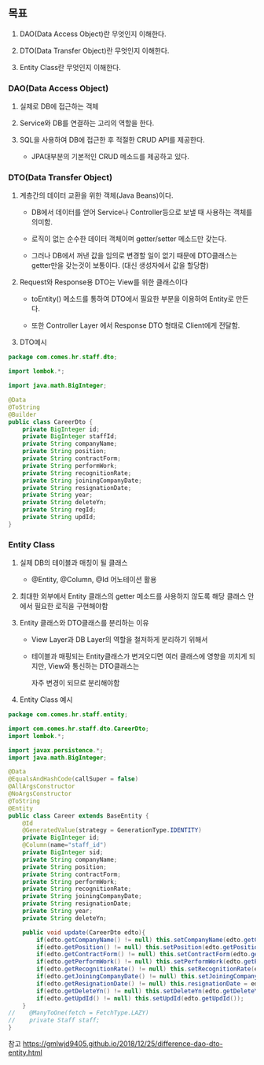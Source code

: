 ## 목표

1. DAO(Data Access Object)란 무엇인지 이해한다.

2. DTO(Data Transfer Object)란 무엇인지 이해한다.

3. Entity Class란 무엇인지 이해한다.

 

### DAO(Data Access Object)

1. 실제로 DB에 접근하는 객체

2. Service와 DB를 연결하는 고리의 역할을 한다.

3. SQL을 사용하여 DB에 접근한 후 적절한 CRUD API를 제공한다.

    - JPA대부분의 기본적인 CRUD 메소드를 제공하고 있다.

 

### DTO(Data Transfer Object)

1. 계층간의 데이터 교환을 위한 객체(Java Beans)이다.

   - DB에서 데이터를 얻어 Service나 Controller등으로 보낼 때 사용하는 객체를 의미함.

   - 로직이 없는 순수한 데이터 객체이며 getter/setter 메소드만 갖는다.

   - 그러나 DB에서 꺼낸 값을 임의로 변경할 일이 없기 때문에 DTO클래스는 getter만을 갖는것이 보통이다. (대신 생성자에서 값을 할당함)

2. Request와 Response용 DTO는 View를 위한 클래스이다

   - toEntity() 메소드를 통하여 DTO에서 필요한 부분을 이용하여 Entity로 만든다.

   - 또한 Controller Layer 에서 Response DTO 형태로 Client에게 전달함.

 
3. DTO예시

```Java
package com.comes.hr.staff.dto;

import lombok.*;

import java.math.BigInteger;

@Data
@ToString
@Builder
public class CareerDto {
    private BigInteger id;
    private BigInteger staffId;
    private String companyName;
    private String position;
    private String contractForm;
    private String performWork;
    private String recognitionRate;
    private String joiningCompanyDate;
    private String resignationDate;
    private String year;
    private String deleteYn;
    private String regId;
    private String updId;
}
```
 
### Entity Class
1. 실제 DB의 테이블과 매칭이 될 클래스

   - @Entity, @Column, @Id 어노테이션 활용

2. 최대한 외부에서 Entity 클래스의 getter 메소드를 사용하지 않도록 해당 클래스 안에서 필요한 로직을 구현해야함

3. Entity 클래스와 DTO클래스를 분리하는 이유

   - View Layer과 DB Layer의 역할을 철저하게 분리하기 위해서

   - 테이블과 매핑되는 Entity클래스가 변겨오디면 여러 클래스에 영향을 끼치게 되지만, View와 통신하는 DTO클래스는

     자주 변경이 되므로 분리해야함 

4. Entity Class 예시

```Java
package com.comes.hr.staff.entity;

import com.comes.hr.staff.dto.CareerDto;
import lombok.*;

import javax.persistence.*;
import java.math.BigInteger;

@Data
@EqualsAndHashCode(callSuper = false)
@AllArgsConstructor
@NoArgsConstructor
@ToString
@Entity
public class Career extends BaseEntity {
    @Id
    @GeneratedValue(strategy = GenerationType.IDENTITY)
    private BigInteger id;
    @Column(name="staff_id")
    private BigInteger sid;
    private String companyName;
    private String position;
    private String contractForm;
    private String performWork;
    private String recognitionRate;
    private String joiningCompanyDate;
    private String resignationDate;
    private String year;
    private String deleteYn;

    public void update(CareerDto edto){
        if(edto.getCompanyName() != null) this.setCompanyName(edto.getCompanyName());
        if(edto.getPosition() != null) this.setPosition(edto.getPosition());
        if(edto.getContractForm() != null) this.setContractForm(edto.getContractForm());
        if(edto.getPerformWork() != null) this.setPerformWork(edto.getPerformWork());
        if(edto.getRecognitionRate() != null) this.setRecognitionRate(edto.getRecognitionRate());
        if(edto.getJoiningCompanyDate() != null) this.setJoiningCompanyDate(edto.getJoiningCompanyDate());
        if(edto.getResignationDate() != null) this.resignationDate = edto.getResignationDate();
        if(edto.getDeleteYn() != null) this.setDeleteYn(edto.getDeleteYn());
        if(edto.getUpdId() != null) this.setUpdId(edto.getUpdId());
    }
//    @ManyToOne(fetch = FetchType.LAZY)
//    private Staff staff;
}
```
 

참고
https://gmlwjd9405.github.io/2018/12/25/difference-dao-dto-entity.html
